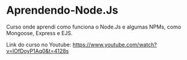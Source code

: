 # Aprendendo-Node.Js
Curso onde aprendi como funciona o Node.Js e algumas NPMs, como Mongoose, Express e EJS.

Link do curso no Youtube: https://www.youtube.com/watch?v=IOfDoyP1Aq0&t=4128s
